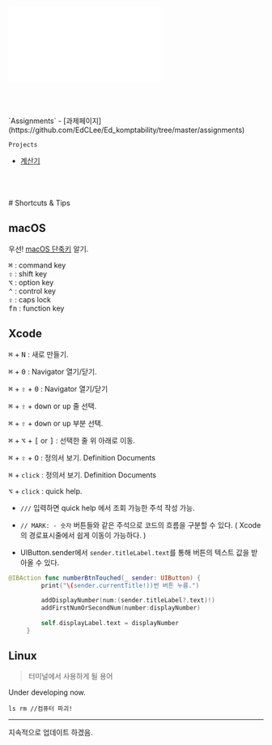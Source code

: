 ![](/Users/CLEE/Documents/EdKomptability/quiver/0.imgsources/ChanghoCover.pdf)

<br>
<br>
<br>
`Assignments`
  - [과제페이지](https://github.com/EdCLee/Ed_komptability/tree/master/assignments)

`Projects`
  - [계산기](https://github.com/EdCLee/Ed_komptability/blob/master/projects/01%20Calculator/Calculator/ViewController.swift)
<br>
<br>
<br>
# Shortcuts & Tips

## macOS

우선! [macOS 단축키](https://support.apple.com/ko-kr/HT201236) 알기.
 
<kbd>⌘</kbd> : command key<br>
<kbd>⇧</kbd> : shift key<br>
<kbd>⌥</kbd> : option key<br>
<kbd>⌃</kbd> : control key<br>
<kbd>⇪</kbd> : caps lock<br>
<kbd>fn</kbd> : function key<br>

## Xcode
<kbd>⌘</kbd> + <kbd>N</kbd> : 새로 만들기.

<kbd>⌘</kbd> + <kbd>0</kbd> : Navigator 열기/닫기.

<kbd>⌘</kbd> + <kbd>⇧</kbd> + <kbd>0</kbd> : Navigator 열기/닫기

<kbd>⌘</kbd> + <kbd>⇧</kbd> + <kbd>down</kbd> or <kbd>up</kbd> 줄 선택.

<kbd>⌘</kbd> + <kbd>⇧</kbd> + <kbd>down</kbd> or <kbd>up</kbd> 부분 선택.

<kbd>⌘</kbd> + <kbd>⌥</kbd> + <kbd>[</kbd> or <kbd>]</kbd> : 선택한 줄 위 아래로 이동.

<kbd>⌘</kbd> + <kbd>⇧</kbd> + <kbd>O</kbd> : 정의서 보기. Definition Documents

<kbd>⌘</kbd> + `click` : 정의서 보기. Definition Documents

<kbd>⌥</kbd> + `click` : quick help.

- `///` 입력하면 quick help 에서 조회 가능한 주석 작성 가능.

- `// MARK: - 숫자` 버튼들와 같은 주석으로 코드의 흐름을 구분할 수 있다. ( Xcode의 경로표시줄에서 쉽게 이동이 가능하다. )

- UIButton.sender에서 `sender.titleLabel.text`를 통해 버튼의 텍스트 값을 받아올 수 있다.

```swift
@IBAction func numberBtnTouched(_ sender: UIButton) {
         print("\(sender.currentTitle!))번 버튼 누름.")
                  
         addDisplayNumber(num:(sender.titleLabel?.text)!)
         addFirstNumOrSecondNum(number:displayNumber)
         
         self.displayLabel.text = displayNumber
     }
```

## Linux
> 터미널에서 사용하게 될 용어

Under developing now.

```terminal
ls rm //컴퓨터 파괴!
```

---

지속적으로 업데이트 하겠음.


